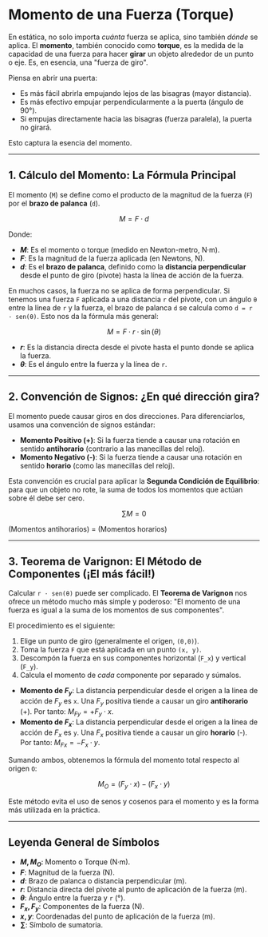 # Momento de una Fuerza (Torque)

En estática, no solo importa *cuánta* fuerza se aplica, sino también *dónde* se aplica. El **momento**, también conocido como **torque**, es la medida de la capacidad de una fuerza para hacer **girar** un objeto alrededor de un punto o eje. Es, en esencia, una "fuerza de giro".

Piensa en abrir una puerta:
- Es más fácil abrirla empujando lejos de las bisagras (mayor distancia).
- Es más efectivo empujar perpendicularmente a la puerta (ángulo de 90°).
- Si empujas directamente hacia las bisagras (fuerza paralela), la puerta no girará.

Esto captura la esencia del momento.

---

## 1. Cálculo del Momento: La Fórmula Principal

El momento (`M`) se define como el producto de la magnitud de la fuerza (`F`) por el **brazo de palanca** (`d`).

$$ M = F \cdot d $$

Donde:
- **$M$**: Es el momento o torque (medido en Newton-metro, N·m).
- **$F$**: Es la magnitud de la fuerza aplicada (en Newtons, N).
- **$d$**: Es el **brazo de palanca**, definido como la **distancia perpendicular** desde el punto de giro (pivote) hasta la línea de acción de la fuerza.

En muchos casos, la fuerza no se aplica de forma perpendicular. Si tenemos una fuerza `F` aplicada a una distancia `r` del pivote, con un ángulo `θ` entre la línea de `r` y la fuerza, el brazo de palanca `d` se calcula como `d = r · sen(θ)`. Esto nos da la fórmula más general:

$$ M = F \cdot r \cdot \sin(\theta) $$

- **$r$**: Es la distancia directa desde el pivote hasta el punto donde se aplica la fuerza.
- **$\theta$**: Es el ángulo entre la fuerza y la línea de `r`.

---

## 2. Convención de Signos: ¿En qué dirección gira?

El momento puede causar giros en dos direcciones. Para diferenciarlos, usamos una convención de signos estándar:

- **Momento Positivo (+)**: Si la fuerza tiende a causar una rotación en sentido **antihorario** (contrario a las manecillas del reloj).
- **Momento Negativo (-)**: Si la fuerza tiende a causar una rotación en sentido **horario** (como las manecillas del reloj).

Esta convención es crucial para aplicar la **Segunda Condición de Equilibrio**: para que un objeto no rote, la suma de todos los momentos que actúan sobre él debe ser cero.

$$ \sum M = 0 $$

(Momentos antihorarios) = (Momentos horarios)

---

## 3. Teorema de Varignon: El Método de Componentes (¡El más fácil!)

Calcular `r · sen(θ)` puede ser complicado. El **Teorema de Varignon** nos ofrece un método mucho más simple y poderoso: "El momento de una fuerza es igual a la suma de los momentos de sus componentes".

El procedimiento es el siguiente:

1.  Elige un punto de giro (generalmente el origen, `(0,0)`).
2.  Toma la fuerza `F` que está aplicada en un punto `(x, y)`.
3.  Descompón la fuerza en sus componentes horizontal (`F_x`) y vertical (`F_y`).
4.  Calcula el momento de *cada* componente por separado y súmalos.

-   **Momento de $F_y$**: La distancia perpendicular desde el origen a la línea de acción de $F_y$ es `x`. Una $F_y$ positiva tiende a causar un giro **antihorario** (+). Por tanto: $M_{Fy} = + F_y \cdot x$.
-   **Momento de $F_x$**: La distancia perpendicular desde el origen a la línea de acción de $F_x$ es `y`. Una $F_x$ positiva tiende a causar un giro **horario** (-). Por tanto: $M_{Fx} = - F_x \cdot y$.

Sumando ambos, obtenemos la fórmula del momento total respecto al origen `O`:

$$ M_O = (F_y \cdot x) - (F_x \cdot y) $$

Este método evita el uso de senos y cosenos para el momento y es la forma más utilizada en la práctica.

---

## Leyenda General de Símbolos
- **$M, M_O$**: Momento o Torque (N·m).
- **$F$**: Magnitud de la fuerza (N).
- **$d$**: Brazo de palanca o distancia perpendicular (m).
- **$r$**: Distancia directa del pivote al punto de aplicación de la fuerza (m).
- **$\theta$**: Ángulo entre la fuerza y `r` (°).
- **$F_x, F_y$**: Componentes de la fuerza (N).
- **$x, y$**: Coordenadas del punto de aplicación de la fuerza (m).
- **$\sum$**: Símbolo de sumatoria.
